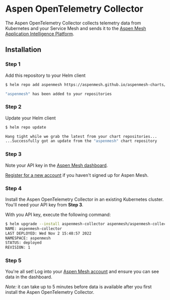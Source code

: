# Aspen OpenTelemetry Collector

The Aspen OpenTelemetry Collector collects telemetry data from Kubernetes and your Service Mesh and sends it to the [Aspen Mesh Application Intelligence Platform](https://aspenmesh.io/).

## Installation

### Step 1
Add this repository to your Helm client
   
```bash
$ helm repo add aspenmesh https://aspenmesh.github.io/aspenmesh-charts/
```
```bash
"aspenmesh" has been added to your repositories
```

### Step 2
Update your Helm client

```bash
$ helm repo update
```
```bash
Hang tight while we grab the latest from your chart repositories...
...Successfully got an update from the "aspenmesh" chart repository
```

### Step 3
Note your API key in the [Aspen Mesh dashboard](https://console.cloud.aspenmesh.io/client). 

[Register for a new account](https://console.cloud.aspenmesh.io/v1/oauth2/register) if you haven't signed up for Aspen Mesh.

### Step 4

Install the Aspen OpenTelemetry Collector in an existing Kubernetes cluster. You'll need your API key from **Step 3**. 

With you API key, execute the following command:

```bash
$ helm upgrade --install aspenmesh-collector aspenmesh/aspenmesh-collector -n aspenmesh --create-namespace --set apiKey=<replace-with-your-api-key>
NAME: aspenmesh-collector
LAST DEPLOYED: Wed Nov 2 15:48:57 2022
NAMESPACE: aspenmesh
STATUS: deployed
REVISION: 1
```

### Step 5

You're all set! Log into your [Aspen Mesh account](https://console.cloud.aspenmesh.io/client) and ensure you can see data in the dashboard. 

_Note:_ it can take up to 5 minutes before data is available after you first install the Aspen OpenTelemetry Collector. 